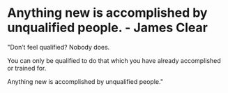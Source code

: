 # Anything new is accomplished by unqualified people. - James Clear

"Don’t feel qualified? Nobody does.

You can only be qualified to do that which you have already accomplished or trained for.

Anything new is accomplished by unqualified people."


